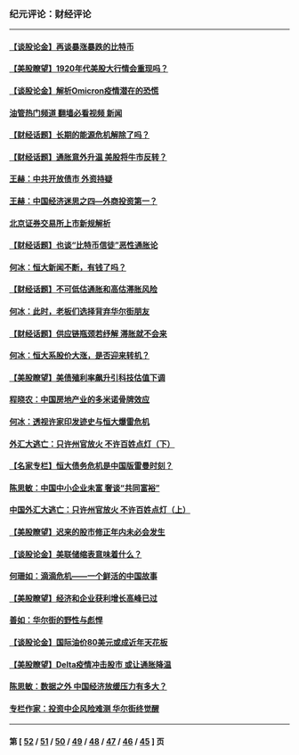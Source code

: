 ### 纪元评论：财经评论
---
#### [【谈股论金】再谈暴涨暴跌的比特币](../../pages/nsc1026/n13428036.md?12160330) 
#### [【美股瞭望】1920年代美股大行情会重现吗？](../../pages/nsc1026/n13425425.md?12160330) 
#### [【谈股论金】解析Omicron疫情潜在的恐慌](../../pages/nsc1026/n13403704.md?12160330) 
#### [油管热门频道 翻墙必看视频 新闻](ok?12160330)
#### [【财经话题】长期的能源危机解除了吗？](../../pages/nsc1026/n13378041.md?12160330) 
#### [【财经话题】通胀意外升温 美股将牛市反转？](../../pages/nsc1026/n13370659.md?12160330) 
#### [王赫：中共开放债市 外资持疑](../../pages/nsc1026/n13366203.md?12160330) 
#### [王赫：中国经济迷思之四—外商投资第一？](../../pages/nsc1026/n13354150.md?12160330) 
#### [北京证券交易所上市新规解析](../../pages/nsc1026/n13348292.md?12160330) 
#### [【财经话题】也谈“比特币信徒”恶性通胀论](../../pages/nsc1026/n13331972.md?12160330) 
#### [何冰：恒大新闻不断，有钱了吗？](../../pages/nsc1026/n13325002.md?12160330) 
#### [【财经话题】不可低估通胀和高估滞胀风险](../../pages/nsc1026/n13300505.md?12160330) 
#### [何冰：此时，老板们选择背弃华尔街朋友](../../pages/nsc1026/n13295291.md?12160330) 
#### [【财经话题】供应链瓶颈若纾解 滞胀就不会来](../../pages/nsc1026/n13286759.md?12160330) 
#### [何冰：恒大系股价大涨，是否迎来转机？](../../pages/nsc1026/n13276822.md?12160330) 
#### [【美股瞭望】美债殖利率飙升引科技估值下调](../../pages/nsc1026/n13267775.md?12160330) 
#### [程晓农：中国房地产业的多米诺骨牌效应](../../pages/nsc1026/n13259673.md?12160330) 
#### [何冰：透视许家印发迹史与恒大爆雷危机](../../pages/nsc1026/n13253937.md?12160330) 
#### [外汇大逃亡：只许州官放火 不许百姓点灯（下）](../../pages/nsc1026/n13245748.md?12160330) 
#### [【名家专栏】恒大债务危机是中国版雷曼时刻？](../../pages/nsc1026/n13242613.md?12160330) 
#### [陈思敏：中国中小企业未富 奢谈“共同富裕”](../../pages/nsc1026/n13241213.md?12160330) 
#### [中国外汇大逃亡：只许州官放火 不许百姓点灯（上）](../../pages/nsc1026/n13228773.md?12160330) 
#### [【美股瞭望】迟来的股市修正年内未必会发生](../../pages/nsc1026/n13223100.md?12160330) 
#### [【谈股论金】美联储缩表意味着什么？](../../pages/nsc1026/n13174610.md?12160330) 
#### [何珊如：滴滴危机——一个鲜活的中国故事](../../pages/nsc1026/n13151962.md?12160330) 
#### [【美股瞭望】经济和企业获利增长高峰已过](../../pages/nsc1026/n13134466.md?12160330) 
#### [善如：华尔街的野性与彪悍](../../pages/nsc1026/n13112664.md?12160330) 
#### [【谈股论金】国际油价80美元或成近年天花板](../../pages/nsc1026/n13108524.md?12160330) 
#### [【美股瞭望】Delta疫情冲击股市 或让通胀降温](../../pages/nsc1026/n13100297.md?12160330) 
#### [陈思敏：数据之外 中国经济放缓压力有多大？](../../pages/nsc1026/n13085576.md?12160330) 
#### [专栏作家：投资中企风险难测 华尔街终觉醒](../../pages/nsc1026/n13079366.md?12160330) 

---
#### 第 [ [52](./52.md?12160330) / [51](./51.md?12160330) / [50](./50.md?12160330) / [49](./49.md?12160330) / [48](./48.md?12160330) / [47](./47.md?12160330) / [46](./46.md?12160330) / [45](./45.md?12160330) ] 页
